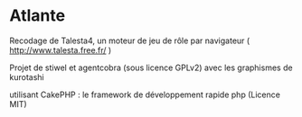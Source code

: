 Atlante
=======
Recodage de Talesta4, un moteur de jeu de rôle par navigateur ( http://www.talesta.free.fr/ )

Projet de stiwel et agentcobra (sous licence GPLv2) avec les graphismes de kurotashi 

utilisant CakePHP : le framework de développement rapide php (Licence MIT)
